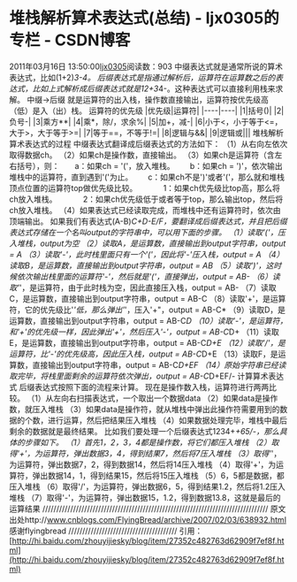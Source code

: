 # 堆栈解析算术表达式(总结) - ljx0305的专栏 - CSDN博客
2011年03月16日 13:50:00[ljx0305](https://me.csdn.net/ljx0305)阅读数：903
中缀表达式就是通常所说的算术表达式，比如(1+2)*3-4。
后缀表达式是指通过解析后，运算符在运算数之后的表达式，比如上式解析成后缀表达式就是12+3*4-。这种表达式可以直接利用栈来求解。
中缀->后缀 就是运算符的出入栈，操作数直接输出，运算符按优先级高（低）是入（出）栈。
运算符的优先级
|优先级|运算符|
|----|----|
|1|括号()|
|2|负号-|
|3|乘方**|
|4|乘*，除/，求余%|
|5|加+，减-|
|6|小于<，小于等于<=，大于>，大于等于>=|
|7|等于==，不等于!=|
|8|逻辑与&&|
|9|逻辑或|||
堆栈解析算术表达式的过程
中缀表达式翻译成后缀表达式的方法如下：
（1）从右向左依次取得数据ch。
（2）如果ch是操作数，直接输出。
（3）如果ch是运算符（含左右括号），则：
      a：如果ch = '('，放入堆栈。
      b：如果ch = ')'，依次输出堆栈中的运算符，直到遇到'('为止。
      c：如果ch不是')'或者'('，那么就和堆栈顶点位置的运算符top做优先级比较。
           1：如果ch优先级比top高，那么将ch放入堆栈。
           2：如果ch优先级低于或者等于top，那么输出top，然后将ch放入堆栈。
（4）如果表达式已经读取完成，而堆栈中还有运算符时，依次由顶端输出。
如果我们有表达式(A-B)*C+D-E/F，要翻译成后缀表达式，并且把后缀表达式存储在一个名叫output的字符串中，可以用下面的步骤。
（1）读取'('，压入堆栈，output为空
（2）读取A，是运算数，直接输出到output字符串，output = A
（3）读取'-'，此时栈里面只有一个'('，因此将'-'压入栈，output = A
（4）读取B，是运算数，直接输出到output字符串，output = AB
（5）读取')'，这时候依次输出栈里面的运算符'-'，然后就是'('，直接弹出，output = AB-
（6）读取'*'，是运算符，由于此时栈为空，因此直接压入栈，output = AB-
（7）读取C，是运算数，直接输出到output字符串，output = AB-C
（8）读取'+'，是运算符，它的优先级比'*'低，那么弹出'*'，压入'+"，output = AB-C*
（9）读取D，是运算数，直接输出到output字符串，output = AB-C*D
（10）读取'-'，是运算符，和'+'的优先级一样，因此弹出'+'，然后压入'-'，output = AB-C*D+
（11）读取E，是运算数，直接输出到output字符串，output = AB-C*D+E
（12）读取'/'，是运算符，比'-'的优先级高，因此压入栈，output = AB-C*D+E
（13）读取F，是运算数，直接输出到output字符串，output = AB-C*D+EF
（14）原始字符串已经读取完毕，将栈里面剩余的运算符依次弹出，output = AB-C*D+EF/-
计算算术表达式
后缀表达式按照下面的流程来计算。
现在是操作数入栈，运算符进行两两比较。
（1）从左向右扫描表达式，一个取出一个数据data
（2）如果data是操作数，就压入堆栈
（3）如果data是操作符，就从堆栈中弹出此操作符需要用到的数据的个数，进行运算，然后把结果压入堆栈
（4）如果数据处理完毕，堆栈中最后剩余的数据就是最终结果。
比如我们要处理一个后缀表达式1234+*+65/-，那么具体的步骤如下。
（1）首先1，2，3，4都是操作数，将它们都压入堆栈
（2）取得'+'，为运算符，弹出数据3，4，得到结果7，然后将7压入堆栈
（3）取得'*'，为运算符，弹出数据7，2，得到数据14，然后将14压入堆栈
（4）取得'+'，为运算符，弹出数据14，1，得到结果15，然后将15压入堆栈
（5）6，5都是数据，都压入堆栈
（6）取得'/'，为运算符，弹出数据6，5，得到结果1.2，然后将1.2压入堆栈
（7）取得'-'，为运算符，弹出数据15，1.2，得到数据13.8，这就是最后的运算结果
/////////////////////////////////////////////////////////////////////////////////
原文出处http://www.cnblogs.com/FlyingBread/archive/2007/02/03/638932.html
感谢flyingbread
///////////////////////////////////////
引用：[http://hi.baidu.com/zhouyijiesky/blog/item/27352c482763d62909f7ef8f.html](http://hi.baidu.com/zhouyijiesky/blog/item/27352c482763d62909f7ef8f.html)
